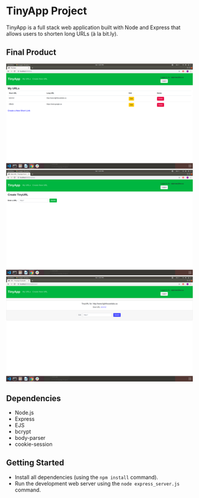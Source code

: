 # TinyApp Project

TinyApp is a full stack web application built with Node and Express that allows users to shorten long URLs (à la bit.ly).

## Final Product

!["Screenshot of URLs (home) page"](https://github.com/rjblee/tinyapp/blob/master/docs/urls%20page.png?raw=true)
!["Screenshot of creating a new shortURL page"](https://github.com/rjblee/tinyapp/blob/master/docs/create%20shortURL%20page.png?raw=true)
!["Screenshot of editing a longURL page"](https://github.com/rjblee/tinyapp/blob/master/docs/edit%20page.png?raw=true)

## Dependencies

- Node.js
- Express
- EJS
- bcrypt
- body-parser
- cookie-session

## Getting Started

- Install all dependencies (using the `npm install` command).
- Run the development web server using the `node express_server.js` command.